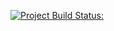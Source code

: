 [![Project Build Status: ](https://github.com/Cea040197/Cards/actions/workflows/c-cpp.yml/badge.svg)](https://github.com/Cea040197/Cards/actions/workflows/c-cpp.yml)
